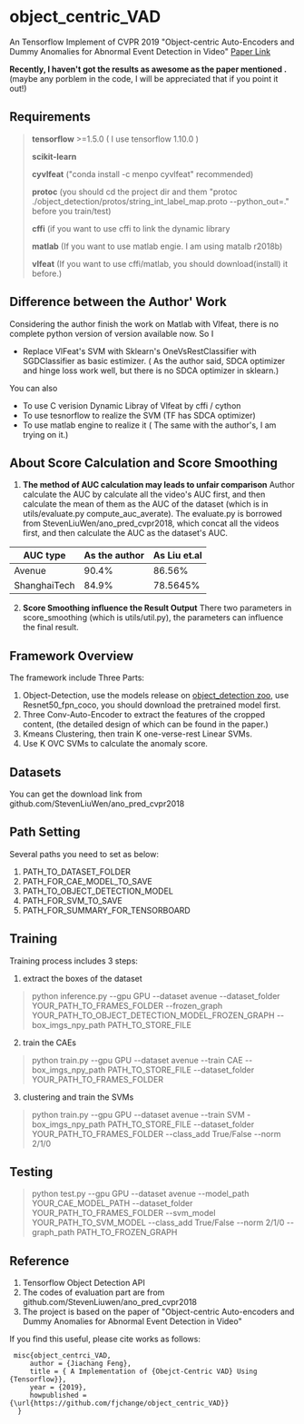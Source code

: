 # object_centric_VAD
An Tensorflow Implement of CVPR 2019 "Object-centric Auto-Encoders and Dummy Anomalies for Abnormal Event Detection in Video"
[Paper Link](http://openaccess.thecvf.com/content_CVPR_2019/papers/Ionescu_Object-Centric_Auto-Encoders_and_Dummy_Anomalies_for_Abnormal_Event_Detection_in_CVPR_2019_paper.pdf)

__Recently, I haven't got the results as awesome as the paper mentioned .__(maybe any porblem in the code, I will be appreciated that if you point it out!)

## Requirements
> __tensorflow__ >=1.5.0 ( I use tensorflow 1.10.0 )
>
> __scikit-learn__
>
> __cyvlfeat__ ("conda install -c menpo cyvlfeat" recommended)
>
> __protoc__  (you should cd the project dir and them "protoc ./object_detection/protos/string_int_label_map.proto --python_out=." before you train/test)
>
> __cffi__ (if you want to use cffi to link the dynamic library
>
>__matlab__ (If you want to use matlab engie. I am using matalb r2018b)
>
>__vlfeat__ (If you want to use cffi/matlab, you should download(install) it before.)


## Difference between the Author' Work
Considering the author finish the work on Matlab with Vlfeat, there is no complete python version of version available now.
So I
- Replace VlFeat's SVM with Sklearn's  OneVsRestClassifier with SGDClassifier as basic estimizer. ( As the author said, SDCA optimizer and hinge loss work well, but there is no SDCA optimizer in sklearn.)

You can also 
- To use C verision Dynamic Libray of Vlfeat by cffi / cython
- To use tesnorflow to realize the SVM (TF has SDCA optimizer)
- To use matlab engine to realize it ( The same with the author's, I am trying on it.)

## About Score Calculation and Score Smoothing
1. __The method of AUC calculation may leads to unfair comparison__
Author calculate the AUC by calculate all the video's AUC first, and then calculate the mean of them as the AUC of the dataset (which is in utils/evaluate.py compute_auc_averate). The evaluate.py is borrowed from StevenLiuWen/ano_pred_cvpr2018, which concat all the videos first, and then calculate the AUC as the dataset's AUC.

| AUC type | As the author | As Liu et.al |
|----|----|----|
|Avenue| 90.4% | 86.56% |
|ShanghaiTech|84.9%|78.5645%|


2. __Score Smoothing influence the Result Output__
There two parameters in score_smoothing (which is utils/util.py), the parameters can influence the final result.

## Framework Overview
The framework include Three Parts:
 1. Object-Detection, use the models release on [object_detection zoo](https://github.com/tensorflow/models/blob/master/research/object_detection/g3doc/detection_model_zoo.md), use Resnet50_fpn_coco, you should download the pretrained model first. 
 2. Three Conv-Auto-Encoder to extract the features of the cropped content, (the detailed design of which can be found in the paper.)
 3. Kmeans Clustering, then train K one-verse-rest Linear SVMs.
 4. Use K OVC SVMs to calculate the anomaly score.
 
 ## Datasets
 You can get the download link from github.com/StevenLiuWen/ano_pred_cvpr2018
 
 ## Path Setting
 Several paths you need to set as below:
 1. PATH_TO_DATASET_FOLDER
 2. PATH_FOR_CAE_MODEL_TO_SAVE
 3. PATH_TO_OBJECT_DETECTION_MODEL
 4. PATH_FOR_SVM_TO_SAVE
 5. PATH_FOR_SUMMARY_FOR_TENSORBOARD
 
 ## Training
 Training process includes 3 steps:
 1. extract the boxes of the dataset
 > python inference.py --gpu GPU --dataset avenue --dataset_folder YOUR_PATH_TO_FRAMES_FOLDER --frozen_graph YOUR_PATH_TO_OBJECT_DETECTION_MODEL_FROZEN_GRAPH --box_imgs_npy_path PATH_TO_STORE_FILE
 2. train the CAEs
 > python train.py --gpu GPU --dataset avenue --train CAE --box_imgs_npy_path PATH_TO_STORE_FILE --dataset_folder YOUR_PATH_TO_FRAMES_FOLDER
 3. clustering and train the SVMs
  > python train.py --gpu GPU --dataset avenue --train SVM -box_imgs_npy_path PATH_TO_STORE_FILE --dataset_folder YOUR_PATH_TO_FRAMES_FOLDER --class_add True/False --norm 2/1/0

 ## Testing
 > python test.py --gpu GPU --dataset avenue --model_path YOUR_CAE_MODEL_PATH --dataset_folder YOUR_PATH_TO_FRAMES_FOLDER --svm_model YOUR_PATH_TO_SVM_MODEL --class_add True/False --norm 2/1/0 --graph_path PATH_TO_FROZEN_GRAPH 
 
 ## Reference
 1. Tensorflow Object Detection API
 2. The codes of evaluation part are from github.com/StevenLiuwen/ano_pred_cvpr2018
 3. The project is based on the paper of "Object-centric Auto-encoders and Dummy Anomalies for Abnormal Event Detection in Video"
 
 If you find this useful, please cite works as follows:
```
 misc{object_centrci_VAD,
     author = {Jiachang Feng},
     title = { A Implementation of {Obejct-Centric VAD} Using {Tensorflow}},
     year = {2019},
     howpublished = {\url{https://github.com/fjchange/object_centric_VAD}}
  }
```
